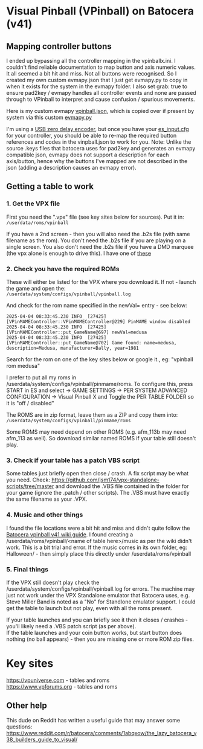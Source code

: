 # Visual Pinball (VPinball) on Batocera (v41)  

## Mapping controller buttons  
I ended up bypassing all the controller mapping in the vpinballx.ini.  I couldn't find reliable documentation to map button and axis numeric values.  It all seemed a bit hit and miss. Not all buttons were recognised.
So I created my own custom evmapy.json that I just get evmapy.py to copy in when it exists for the system in the evmapy folder.  I also set grab: true to ensure pad2key / evmapy handles all controller events and none are passed through to VPinball to interpret and cause confusion / spurious movements.

Here is my custom evmapy [vpinball.json](https://github.com/DaveBullet1050/BatoceraHelpers/blob/main/userdata/system/configs/evmapy/vpinball.json), which is copied over if present by system via this custom [evmapy.py](https://github.com/DaveBullet1050/BatoceraHelpers/blob/main/usr/lib/python3.11/site-packages/configgen/utils/evmapy.py)  

I'm using a [USB zero delay encoder](https://github.com/DaveBullet1050/BatoceraHelpers/blob/main/README/Controller%20Reference%20README.md), but once you have your [es_input.cfg](https://github.com/DaveBullet1050/BatoceraHelpers/blob/main/userdata/system/configs/emulationstation/es_input.cfg) for your controller, you should be able to re-map the required button references and codes in the vinpball.json to work for you.  Note: Unlike the source .keys files that batocera uses for pad2key and generates an evmapy compatible json, evmapy does not support a description for each axis/button, hence why the buttons I've mapped are not described in the json (adding a description causes an evmapy error).  

## Getting a table to work

### 1. Get the VPX file
First you need the ".vpx" file (see key sites below for sources).  Put it in:  
`/userdata/roms/vpinball`  

If you have a 2nd screen - then you will also need the .b2s file (with same filename as the rom).  You don't need the .b2s file if you are playing on a single screen.  You also don't need the .b2s file if you have a DMD marquee (the vpx alone is enough to drive this).  I have one of [these](https://github.com/DaveBullet1050/BatoceraHelpers/blob/main/README/DMDMarquee%20README.md)  

### 2. Check you have the required ROMs
These will either be listed for the VPX where you download it.  If not - launch the game and open the:  
`/userdata/system/configs/vpinball/vpinball.log`  

And check for the rom name specified in the newVal= entry - see below:  
```
2025-04-04 08:33:45.230 INFO  [27425] [VPinMAMEController::VPinMAMEController@229] PinMAME window disabled
2025-04-04 08:33:45.230 INFO  [27425] [VPinMAMEController::put_GameName@697] newVal=medusa
2025-04-04 08:33:45.230 INFO  [27425] [VPinMAMEController::put_GameName@702] Game found: name=medusa, description=Medusa, manufacturer=Bally, year=1981
```  
Search for the rom on one of the key sites below or google it., eg: "vpinball rom medusa"

I prefer to put all my roms in /userdata/system/configs/vpinball/pinmame/roms. To configure this, press START in ES and select -> GAME SETTINGS -> PER SYSTEM ADVANCED CONFIGURATION -> Visual Pinball X and Toggle the PER TABLE FOLDER so it is "off / disabled"

The ROMS are in zip format, leave them as a ZIP and copy them into:  
`/userdata/system/configs/vpinball/pinmame/roms`  

Some ROMS may need depend on other ROMS (e.g. afm_113b may need afm_113 as well).  So download similar named ROMS if your table still doesn't play.  

### 3. Check if your table has a patch VBS script
Some tables just briefly open then close / crash.  A fix script may be what you need. Check: https://github.com/jsm174/vpx-standalone-scripts/tree/master and download the .VBS file contained in the folder for your game (ignore the .patch / other scripts).  The .VBS must have exactly the same filename as your .VPX.  

### 4. Music and other things
I found the file locations were a bit hit and miss and didn't quite follow the [Batocera vpinball v41 wiki guide](https://wiki.batocera.org/systems:vpinball).  I found creating a /userdata/roms/vpinball/\<name of table here\>/music as per the wiki didn't work.  This is a bit trial and error.  If the music comes in its own folder, eg: Halloween/ - then simply place this directly under /userdata/roms/vpinball  

### 5. Final things
If the VPX still doesn't play check the /userdata/system/configs/vpinball/vpinball.log for errors.  The machine may just not work under the VPX Standalone emulator that Batocera uses, e.g. Steve Miller Band is noted as a "No" for Standlone emulator support.  I could get the table to launch but not play, even with all the roms present.

If your table launches and you can briefly see it then it closes / crashes - you'll likely need a .VBS patch script (as per above).  
If the table launches and your coin button works, but start button does nothing (no ball appears) - then you are missing one or more ROM zip files.  

# Key sites
https://vpuniverse.com - tables and roms  
https://www.vpforums.org - tables and roms

## Other help
This dude on Reddit has written a useful guide that may answer some questions: https://www.reddit.com/r/batocera/comments/1abqxow/the_lazy_batocera_v38_builders_guide_to_visual/  
